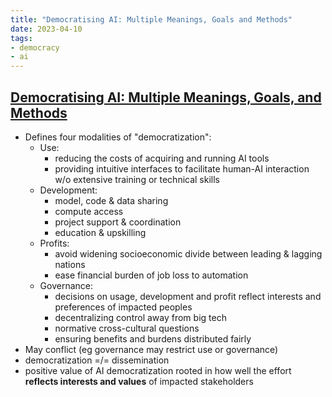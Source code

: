 ```yaml
---
title: "Democratising AI: Multiple Meanings, Goals and Methods"
date: 2023-04-10
tags:
- democracy
- ai
---
```

## [Democratising AI: Multiple Meanings, Goals, and Methods](https://arxiv.org/abs/2303.12642)
- Defines four modalities of "democratization":
	- Use:
		- reducing the costs of acquiring and running AI tools
		- providing intuitive interfaces to facilitate human-AI interaction w/o extensive training or technical skills
	- Development:
		- model, code & data sharing
		- compute access
		- project support & coordination
		- education & upskilling
	- Profits:
		- avoid widening socioeconomic divide between leading & lagging nations
		- ease financial burden of job loss to automation
	- Governance:
		- decisions on usage, development and profit reflect interests and preferences of impacted peoples
		- decentralizing control away from big tech
		- normative cross-cultural questions
		- ensuring benefits and burdens distributed fairly
- May conflict (eg governance may restrict use or governance)
- democratization =/= dissemination
- positive value of AI democratization rooted in how well the effort **reflects interests and values** of impacted stakeholders
